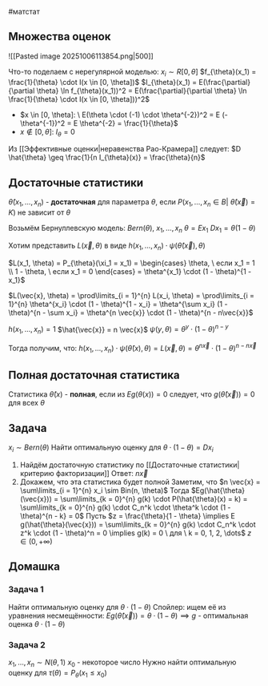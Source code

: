 #матстат 
## Множества оценок
![[Pasted image 20251006113854.png|500]]

Что-то поделаем с нерегулярной моделью:
$x_i \sim R[0, \theta]$
$f_{\theta}(x_1) = \frac{1}{\theta} \cdot I(x \in [0, \theta])$
$I_{\theta}(x_1) = E(\frac{\partial}{\partial \theta} \ln f_{\theta}(x_1))^2 = E(\frac{\partial}{\partial \theta} \ln \frac{1}{\theta} \cdot I(x \in [0, \theta]))^2$
- $x \in [0, \theta]: \ E(\theta \cdot (-1) \cdot \theta^{-2})^2 = E (- \theta^{-1})^2 = E \theta^{-2} = \frac{1}{\theta}$
- $x \notin [0, \theta]: \ I_{\theta} = 0$

Из [[Эффективные оценки|неравенства Рао-Крамера]] следует:
$D \hat{\theta} \geq \frac{1}{n I_{\theta}(x)} = \frac{\theta}{n}$

## Достаточные статистики
$\hat{\theta}(x_1, \dots, x_n)$ - **достаточная** для параметра $\theta$, если $P(x_1, \dots, x_n \in B | \ \hat{\theta}(\vec{x}) = K)$ не зависит от $\theta$

Возьмём Бернуллевскую модель:
$Bern(\theta), \ x_1, \dots, x_n$
$\theta = E x_1$
$D x_1 = \theta(1 - \theta)$

Хотим представить $L(\vec{x}, \theta)$ в виде $h(x_1, \dots, x_n) \cdot \psi(\hat{\theta}(\vec{x}), \theta)$

$L(x_1, \theta) = P_{\theta}(\xi_1 = x_1) = \begin{cases} \theta, \ если x_1 = 1 \\ 1 - \theta, \ если x_1 = 0 \end{cases} = \theta^{x_1} \cdot (1 - \theta)^{1 - x_1}$

$L(\vec{x}, \theta) = \prod\limits_{i = 1}^{n} L(x_i, \theta) = \prod\limits_{i = 1}^{n} \theta^{x_i} \cdot (1 - \theta)^{1 - x_i} = \theta^{\sum x_i} (1 - \theta)^{n - \sum x_i} = \theta^{n \vec{x}} \cdot (1 - \theta)^{n - n\vec{x}}$

$h(x_1, \dots, x_n) = 1$
$\hat{\vec{x}} = n \vec{x}$
$\psi(y, \theta) = \theta^{y} \cdot (1 - \theta)^{n - y}$

Тогда получим, что:
$h(x_1, \dots, x_n) \cdot \psi(\hat{\theta}(x), \theta) = L(\vec{x}, \theta) = \theta^{n \vec{x}} \cdot (1 - \theta)^{n - n \vec{x}}$

## Полная достаточная статистика
Статистика $\hat{\theta}(x)$ - **полная**, если из $E g(\theta(x)) = 0$ следует, что $g(\hat{\theta}(\vec{x})) = 0$ для всех $\theta$

## Задача
$x_i \sim Bern(\theta)$
Найти оптимальную оценку для $\theta \cdot (1 - \theta) = D x_i$

1. Найдём достаточную статистику по [[Достаточные статистики|критерию факторизации]]
	Ответ: $n \vec{x}$
2. Докажем, что эта статистика будет полной
	Заметим, что $n \vec{x} = \sum\limits_{i = 1}^{n} x_i \sim Bin(n, \theta)$
	Тогда $Eg(\hat{\theta}(\vec{x})) = \sum\limits_{k = 0}^{n} g(k) \cdot P(\hat{\theta}(x) = k) = \sum\limits_{k = 0}^{n} g(k) \cdot C_n^k \cdot \theta^k \cdot (1 - \theta)^{n - k} = 0$
	Пусть $z = \frac{\theta}{1 - \theta} \implies E g(\hat{\theta}(\vec{x})) = \sum\limits_{k = 0}^{n} g(k) \cdot C_n^k \cdot z^k \cdot (1 - \theta)^n = 0 \implies g(k) = 0 \ для \ k = 0, 1, 2, \dots$
	$z \in (0, + \infty)$

## Домашка
### Задача 1
Найти оптимальную оценку для $\theta \cdot (1 - \theta)$
Спойлер: ищем её из уравнения несмещённости: $E g(\hat{\theta}(\vec{x})) = \theta \cdot (1 - \theta) \implies g$ - оптимальная оценка $\theta \cdot (1 - \theta)$

### Задача 2
$x_1, \dots, x_n \sim N(\theta, 1)$
$x_0$ - некоторое число
Нужно найти оптимальную оценку для $\tau(\theta) = P_{\theta}(x_1 \leq x_0)$
